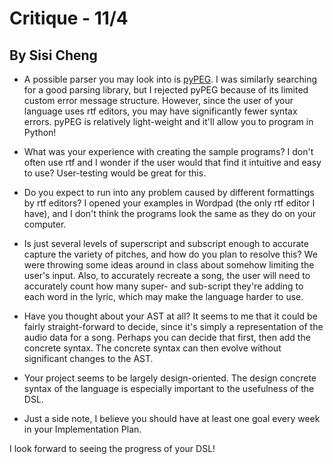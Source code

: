 # Critique - 11/4
## By Sisi Cheng

* A possible parser you may look into is [pyPEG](http://fdik.org/pyPEG1/). I was similarly searching for a good parsing library, but I rejected pyPEG because of its limited custom error message structure. However, since the user of your language uses rtf editors, you may have significantly fewer syntax errors. pyPEG is relatively light-weight and it'll allow you to program in Python!

* What was your experience with creating the sample programs? I don't often use rtf and I wonder if the user would that find it intuitive and easy to use? User-testing would be great for this.

* Do you expect to run into any problem caused by different formattings by rtf editors? I opened your examples in Wordpad (the only rtf editor I have), and I don't think the programs look the same as they do on your computer.

* Is just several levels of superscript and subscript enough to accurate capture the variety of pitches, and how do you plan to resolve this? We were throwing some ideas around in class about somehow limiting the user's input. Also, to accurately recreate a song, the user will need to accurately count how many super- and sub-script they're adding to each word in the lyric, which may make the language harder to use.

* Have you thought about your AST at all? It seems to me that it could be fairly straight-forward to decide, since it's simply a representation of the audio data for a song. Perhaps you can decide that first, then add the concrete syntax. The concrete syntax can then evolve without significant changes to the AST.

* Your project seems to be largely design-oriented. The design concrete syntax of the language is especially important to the usefulness of the DSL.

* Just a side note, I believe you should have at least one goal every week in your Implementation Plan.

I look forward to seeing the progress of your DSL!